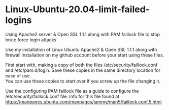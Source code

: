 # Linux-Ubuntu-20.04-limit-failed-logins
Using Apache2 server &amp; Open SSL 1.1.1 along with PAM faillock file to stop brute force login attacks

Use my installation of Linux Ubuntu Apache2 & Open SSL 1.1.1 along with firewall installation on my github account before your start using these files.

First start with, making a copy of both the files /etc/security/faillock.conf and /etc/pam.d/login.  Save these copies in the same directory location for ease of use.  
You can use these copies to start over if you screw up the file changing it.

Use the configuring PAM faillock file as a guide to configure the /etc/security/faillock.conf file.  Info for this file found at https://manpages.ubuntu.com/manpages/jammy/man5/faillock.conf.5.html

